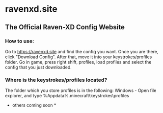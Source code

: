 # ravenxd.site
## The Official Raven-XD Config Website
### How to use:
Go to https://ravenxd.site and find the config you want.
Once you are there, click "Download Config".
After that, move it into your keystrokes/profiles folder.
Go in game, press right shift, profiles, load profiles and select the config that you just downloaded.
### Where is the keystrokes/profiles located?
The folder which you store profiles is in the following:
Windows - Open file explorer, and type %Appdata%\.minecraft\keystrokes\profiles
* others coming soon *
